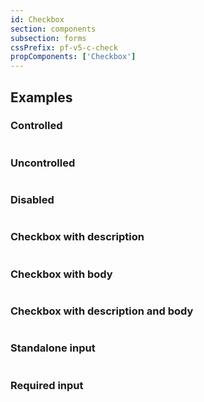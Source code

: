 ```yaml
---
id: Checkbox
section: components
subsection: forms
cssPrefix: pf-v5-c-check
propComponents: ['Checkbox']
---
```


## Examples

### Controlled

```ts file='./CheckboxControlled.tsx'

```

### Uncontrolled

```ts file='./CheckboxUncontrolled.tsx'

```

### Disabled

```ts file='./CheckboxDisabled.tsx'

```

### Checkbox with description

```ts file='./CheckboxWithDescription.tsx'

```

### Checkbox with body

```ts file='./CheckboxWithBody.tsx'

```

### Checkbox with description and body

```ts file='./CheckboxWithDescriptionBody.tsx'

```

### Standalone input

```ts file='./CheckboxStandaloneInput.tsx'

```

### Required input

```ts file='./CheckboxRequired.tsx'

```
